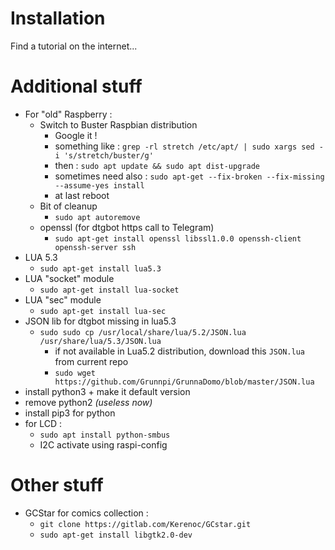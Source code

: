 # Installation

Find a tutorial on the internet...

# Additional stuff

* For "old" Raspberry :
    * Switch to Buster Raspbian distribution
        * Google it !
        * something like : ``grep -rl stretch /etc/apt/ | sudo xargs sed -i 's/stretch/buster/g'``
        * then : ``sudo apt update && sudo apt dist-upgrade``
        * sometimes need also : ``sudo apt-get --fix-broken --fix-missing --assume-yes install``
        * at last reboot
    * Bit of cleanup
        * ``sudo apt autoremove``
    * openssl (for dtgbot https call to Telegram)
        * ``sudo apt-get install openssl libssl1.0.0 openssh-client openssh-server ssh``
* LUA 5.3
    * ``sudo apt-get install lua5.3``
* LUA "socket" module
    * ``sudo apt-get install lua-socket``
* LUA "sec" module
    * ``sudo apt-get install lua-sec``
* JSON lib for dtgbot missing in lua5.3
    * ``sudo sudo cp /usr/local/share/lua/5.2/JSON.lua /usr/share/lua/5.3/JSON.lua``
        * if not available in Lua5.2 distribution, download this ``JSON.lua`` from current repo
        * ``sudo wget https://github.com/Grunnpi/GrunnaDomo/blob/master/JSON.lua``
* install python3 + make it default version
* remove python2 _(useless now)_
* install pip3 for python
* for LCD :
    * ``sudo apt install python-smbus``
    * I2C activate using raspi-config


# Other stuff
* GCStar for comics collection :
    * ``git clone https://gitlab.com/Kerenoc/GCstar.git``
    * ``sudo apt-get install libgtk2.0-dev``
